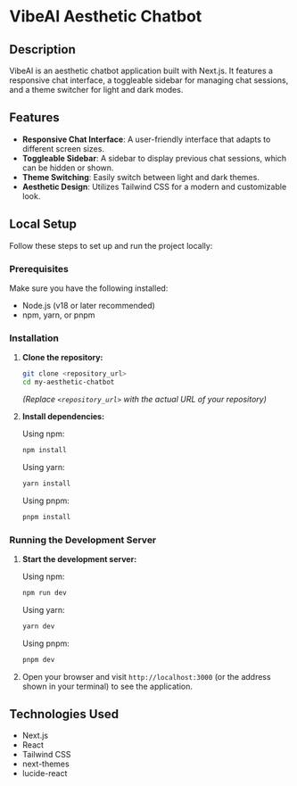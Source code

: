 # VibeAI Aesthetic Chatbot

## Description

VibeAI is an aesthetic chatbot application built with Next.js. It features a responsive chat interface, a toggleable sidebar for managing chat sessions, and a theme switcher for light and dark modes.

## Features

- **Responsive Chat Interface**: A user-friendly interface that adapts to different screen sizes.
- **Toggleable Sidebar**: A sidebar to display previous chat sessions, which can be hidden or shown.
- **Theme Switching**: Easily switch between light and dark themes.
- **Aesthetic Design**: Utilizes Tailwind CSS for a modern and customizable look.

## Local Setup

Follow these steps to set up and run the project locally:

### Prerequisites

Make sure you have the following installed:

- Node.js (v18 or later recommended)
- npm, yarn, or pnpm

### Installation

1.  **Clone the repository:**

    ```bash
    git clone <repository_url>
    cd my-aesthetic-chatbot
    ```

    *(Replace `<repository_url>` with the actual URL of your repository)*

2.  **Install dependencies:**

    Using npm:
    ```bash
    npm install
    ```

    Using yarn:
    ```bash
    yarn install
    ```

    Using pnpm:
    ```bash
    pnpm install
    ```

### Running the Development Server

1.  **Start the development server:**

    Using npm:
    ```bash
    npm run dev
    ```

    Using yarn:
    ```bash
    yarn dev
    ```

    Using pnpm:
    ```bash
    pnpm dev
    ```

2.  Open your browser and visit `http://localhost:3000` (or the address shown in your terminal) to see the application.

## Technologies Used

- Next.js
- React
- Tailwind CSS
- next-themes
- lucide-react
